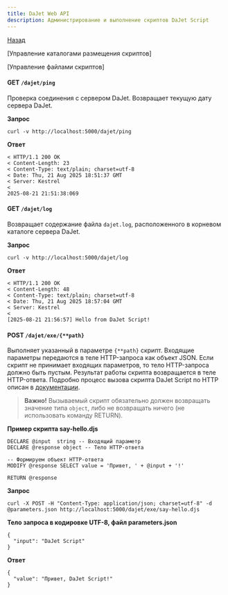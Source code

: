 ```yaml
---
title: DaJet Web API
description: Администрирование и выполнение скриптов DaJet Script
---
```


[Назад](/dajet-web-api)

[Управление каталогами размещения скриптов]

[Управление файлами скриптов]

#### GET ```/dajet/ping```

Проверка соединения с сервером DaJet. Возвращает текущую дату сервера DaJet.

**Запрос**
```
curl -v http://localhost:5000/dajet/ping
```

**Ответ**
```
< HTTP/1.1 200 OK
< Content-Length: 23
< Content-Type: text/plain; charset=utf-8
< Date: Thu, 21 Aug 2025 18:51:37 GMT
< Server: Kestrel
<
2025-08-21 21:51:38:069
```

#### GET ```/dajet/log```

Возвращает содержание файла ```dajet.log```, расположенного в корневом каталоге сервера DaJet.

**Запрос**
```
curl -v http://localhost:5000/dajet/log
```

**Ответ**
```
< HTTP/1.1 200 OK
< Content-Length: 48
< Content-Type: text/plain; charset=utf-8
< Date: Thu, 21 Aug 2025 18:57:04 GMT
< Server: Kestrel
<
[2025-08-21 21:56:57] Hello from DaJet Script!
```

#### POST ```/dajet/exe/{**path}```

Выполняет указанный в параметре ```{**path}``` скрипт. Входящие параметры передаются в теле HTTP-запроса как объект JSON. Если скрипт не принимает входящих параметров, то тело HTTP-запроса должно быть пустым. Результат работы скрипта возвращается в теле HTTP-ответа. Подробно процесс вызова скрипта DaJet Script по HTTP описан в [документации](/dajet-script/http).

> **Важно!** Вызываемый скрипт обязательно должен возвращать значение типа ```object```, либо не возвращать ничего (не использовать команду RETURN).

**Пример скрипта say-hello.djs**
```
DECLARE @input  string -- Входящий параметр
DECLARE @response object -- Тело HTTP-ответа

-- Формируем объект HTTP-ответа
MODIFY @response SELECT value = 'Привет, ' + @input + '!'

RETURN @response
```

**Запрос**
```
curl -X POST -H "Content-Type: application/json; charset=utf-8" -d @parameters.json http://localhost:5000/dajet/exe/say-hello.djs
```

**Тело запроса в кодировке UTF-8, файл parameters.json**
```
{
  "input": "DaJet Script"
}
```

**Ответ**
```
{
  "value": "Привет, DaJet Script!"
}
```
